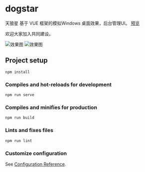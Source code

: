 # dogstar

天狼星 基于 VUE 框架的模拟Windows 桌面效果，后台管理UI。
[预览](https://ispace-code.gitee.io/dogstar-ui)

欢迎大家加入共同建设。

![效果图](https://images.gitee.com/uploads/images/2020/0709/201743_c8993f86_15710.png "1.png")
![效果图](https://images.gitee.com/uploads/images/2020/0709/201734_b9a680d4_15710.png "2.png")
## Project setup
```
npm install
```

### Compiles and hot-reloads for development
```
npm run serve
```

### Compiles and minifies for production
```
npm run build
```

### Lints and fixes files
```
npm run lint
```

### Customize configuration
See [Configuration Reference](https://cli.vuejs.org/config/).
